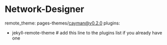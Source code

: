 # Network-Designer

remote_theme: pages-themes/cayman@v0.2.0
plugins:
- jekyll-remote-theme # add this line to the plugins list if you already have one
